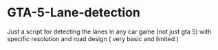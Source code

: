 # GTA-5-Lane-detection
Just a script for detecting the lanes in any car game (not just gta 5) with specific resolution and road design ( very basic and limited )
